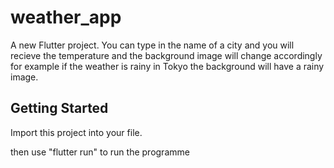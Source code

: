 # weather_app

A new Flutter project. You can type in the name of a city and you will recieve the temperature and the background image will change accordingly for example if the weather is rainy in Tokyo the background will have a rainy image.

## Getting Started

Import this project into your file.

then use "flutter run" to run the programme
